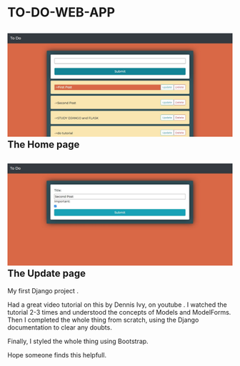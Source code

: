 # TO-DO-WEB-APP

![image](https://github.com/Ajith1202/images/blob/master/todo1.JPG)
**The Home page**
---------------------------------------------------------------------------
![update-page](https://github.com/Ajith1202/images/blob/master/todo2.JPG)
**The Update page**
----------------------------------------------------------------------------
My first Django project . 

Had a great video tutorial on this by Dennis Ivy, on youtube . I watched the tutorial 2-3 times and understood the concepts of Models and ModelForms.
Then I completed the whole thing from scratch, using the Django documentation to clear any doubts.

Finally, I styled the whole thing using Bootstrap.

Hope someone finds this helpfull.
